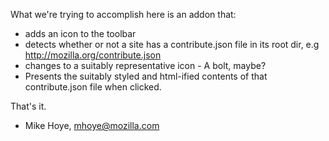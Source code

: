 
What we're trying to accomplish here is an addon that:

- adds an icon to the toolbar
- detects whether or not a site has a contribute.json file in its root dir, 
  e.g http://mozilla.org/contribute.json 
- changes to a suitably representative icon - A bolt, maybe?
- Presents the suitably styled and html-ified contents of that contribute.json file when clicked.

That's it.


- Mike Hoye, 
  mhoye@mozilla.com
